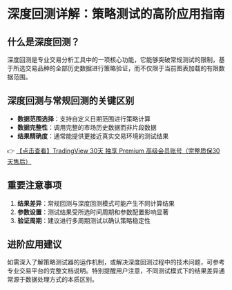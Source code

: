# 深度回测详解：策略测试的高阶应用指南

## 什么是深度回测？

深度回测是专业交易分析工具中的一项核心功能，它能够突破常规测试的限制，基于所选交易品种的全部历史数据进行策略验证，而不仅限于当前图表加载的有限数据范围。

## 深度回测与常规回测的关键区别

- **数据范围选择**：支持自定义日期范围进行策略计算
- **数据完整性**：调用完整的市场历史数据而非片段数据
- **结果精确度**：通常能提供更接近真实交易环境的测试结果

👉 [【点击查看】TradingView 30天 独享 Premium 高级会员账号（完整质保30天售后）](https://bit.ly/TradingView-Pro)

## 重要注意事项

1. **结果差异**：常规回测与深度回测模式可能产生不同计算结果
2. **参数设置**：测试结果受所选时间周期和参数配置影响显著
3. **验证周期**：建议进行多周期测试以确认策略稳定性

## 进阶应用建议

如需深入了解策略测试器的运作机制，或解决深度回测过程中的技术问题，可参考专业交易平台的完整文档说明。特别提醒用户注意，不同测试模式下的结果差异通常源于数据处理方式的本质区别。